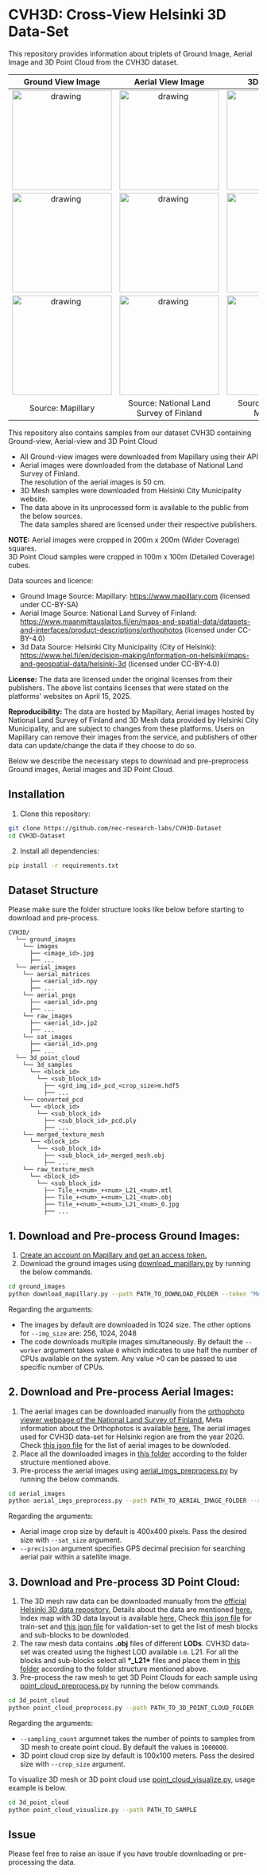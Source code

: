 # CVH3D: Cross-View Helsinki 3D Data-Set

This repository provides information about triplets of Ground Image, Aerial Image and 3D Point Cloud from the CVH3D dataset.


| Ground View Image | Aerial View Image | 3D Point Cloud |
|:--:|:--:|:--:|
|<img src="samples/111140337709579/111140337709579.jpg" alt="drawing" height="200"/> |<img src="samples/111140337709579/111140337709579_sat.jpg" alt="drawing" width="200"/> |<img src="samples/111140337709579/111140337709579_3D.png" alt="drawing" height="200"/>|
|<img src="samples/123411749771731/123411749771731.jpg" alt="drawing" height="200"/> |<img src="samples/123411749771731/123411749771731_sat.jpg" alt="drawing" width="200"/> |<img src="samples/123411749771731/123411749771731_3D.png" alt="drawing" height="200"/>|
|<img src="samples/137963591694074/137963591694074.jpg" alt="drawing" height="200"/> |<img src="samples/137963591694074/137963591694074_sat.jpg" alt="drawing" width="200"/> |<img src="samples/137963591694074/137963591694074_3D.png" alt="drawing" height="200"/>|
|Source: Mapillary|Source: National Land Survey of Finland|Source: Helsinki City Municipality|


This repository also contains samples from our dataset CVH3D containing Ground-view, Aerial-view and 3D Point Cloud<br>
- All Ground-view images were downloaded from Mapillary using their API<br>
- Aerial images were downloaded from the database of National Land Survey of Finland.<br> The resolution of the aerial images is 50 cm.<br>
- 3D Mesh samples were downloaded from Helsinki City Municipality website.<br>
- The data above in its unprocessed form is available to the public from the below sources. <br> The data samples shared are licensed under their respective publishers.<br>

**NOTE:** Aerial images were cropped in 200m x 200m (Wider Coverage) squares.<br>3D Point Cloud samples were cropped in 100m x 100m (Detailed Coverage) cubes.

Data sources and licence:
- Ground Image Source: Mapillary: https://www.mapillary.com (licensed under CC-BY-SA)<br>
- Aerial Image Source: National Land Survey of Finland: https://www.maanmittauslaitos.fi/en/maps-and-spatial-data/datasets-and-interfaces/product-descriptions/orthophotos (licensed under CC-BY-4.0)<br>
- 3d Data Source: Helsinki City Municipality (City of Helsinki): https://www.hel.fi/en/decision-making/information-on-helsinki/maps-and-geospatial-data/helsinki-3d (licensed under CC-BY-4.0)<br>

**License:** The data are licensed under the original licenses from their publishers. The above list contains licenses that were stated on the platforms' websites on April 15, 2025.

**Reproducibility:** The data are hosted by Mapillary, Aerial images hosted by National Land Survey of Finland and 3D Mesh data provided by Helsinki City Municipality, and are subject to changes from these platforms. Users on Mapillary can remove their images from the service, and publishers of other data can update/change the data if they choose to do so.

Below we describe the necessary steps to download and pre-preprocess Ground images, Aerial images and 3D Point Cloud.

## Installation
1. Clone this repository:
```bash
git clone https://github.com/nec-research-labs/CVH3D-Dataset
cd CVH3D-Dataset
```
2. Install all dependencies:
```bash
pip install -r requirements.txt
```

## Dataset Structure
Please make sure the folder structure looks like below before starting to download and pre-process.
```text
CVH3D/
  └── ground_images
    └── images
      ├── <image_id>.jpg
      ├── ...
  └── aerial_images
    └── aerial_matrices
      ├── <aerial_id>.npy
      ├── ...
    └── aerial_pngs
      ├── <aerial_id>.png
      ├── ...
    └── raw_images
      ├── <aerial_id>.jp2
      ├── ...
    └── sat_images
      ├── <aerial_id>.png
      ├── ...
  └── 3d_point_cloud
    └── 3d_samples
      └── <block_id>
        └── <sub_block_id>
          ├── <grd_img_id>_pcd_<crop_size>m.hdf5
          ├── ...
    └── converted_pcd
      └── <block_id>
        └── <sub_block_id>
          ├── <sub_block_id>_pcd.ply
          ├── ...
    └── merged_texture_mesh
      └── <block_id>
        └── <sub_block_id>
          ├── <sub_block_id>_merged_mesh.obj
          ├── ...
    └── raw_texture_mesh
      └── <block_id>
        └── <sub_block_id>
          ├── Tile_+<num>_+<num>_L21_<num>.mtl
          ├── Tile_+<num>_+<num>_L21_<num>.obj
          ├── Tile_+<num>_+<num>_L21_<num>_0.jpg
          ├── ...
```

## 1. Download and Pre-process Ground Images:
1. [Create an account on Mapillary and get an access token.](https://www.mapillary.com/developer)
2. Download the ground images using [download_mapillary.py](ground_images/download_mapillary.py) by running the below commands.
```bash
cd ground_images
python download_mapillary.py --path PATH_TO_DOWNLOAD_FOLDER --token "MAPILLARY_ACCESS_TOKEN" --img_size 1024 --workers 0
```
Regarding the arguments:
   - The images by default are downloaded in 1024 size. The other options for ```--img_size``` are: 256, 1024, 2048
   - The code downloads multiple images simultaneously. By default the ```--worker``` argument takes value ```0``` which indicates to use half the number of CPUs available on the system. Any value >0 can be passed to use specific number of CPUs.

## 2. Download and Pre-process Aerial Images:
1. The aerial images can be downloaded manually from the [orthophoto viewer webpage of the National Land Survey of Finland.](https://asiointi.maanmittauslaitos.fi/karttapaikka/tiedostopalvelu/ortoilmakuva?lang=en) Meta information about the Orthophotos is available [here.](https://www.maanmittauslaitos.fi/en/maps-and-spatial-data/datasets-and-interfaces/product-descriptions/orthophotos) The aerial images used for CVH3D data-set for Helsinki region are from the year 2020. Check [this json file](aerial_images/CVH3D_sat_ids.json) for the list of aerial images to be downloded.
2. Place all the downloaded images in [this folder](aerial_images/raw_images) according to the folder structure mentioned above.
3. Pre-process the aerial images using [aerial_imgs_preprocess.py](aerial_images/aerial_imgs_preprocess.py) by running the below commands.
```bash
cd aerial_images
python aerial_imgs_preprocess.py --path PATH_TO_AERIAL_IMAGE_FOLDER --sat_size 400 --precision 4 
```
Regarding the arguments:
   - Aerial image crop size by default is 400x400 pixels. Pass the desired size with ```--sat_size``` argument.
   - ```--precision``` argument specifies GPS decimal precision for searching aerial pair within a satellite image.

## 3. Download and Pre-process 3D Point Cloud:
1. The 3D mesh raw data can be downloaded manually from the [official Helsinki 3D data repository.](https://kartta.hel.fi/?setlanguage=en&e=25498797&n=6677912&r=32&w=*&l=Karttasarja%2Ckaupunkitietomalli_3d_kolmioverkko_mesh_2017&o=100%2C100&swtab=kaikki) Details about the data are mentioned [here.](https://hri.fi/data/en_GB/dataset/helsingin-3d-kaupunkimalli) Index map with 3D data layout is available [here.](https://www.hel.fi/hel2/tietokeskus/data/helsinki/kaupunginkanslia/3D-malli/Helsinki_Mesh_2017_IndexMap.pdf) Check [this json file](3d_point_cloud/meta_data/CVH3D_train_set_3d_blocks.json) for train-set and [this json file](3d_point_cloud/meta_data/CVH3D_validation_set_3d_blocks.json) for validation-set to get the list of mesh blocks and sub-blocks to be downloded.
2. The raw mesh data contains **.obj** files of different **LODs**. CVH3D data-set was created using the highest LOD available i.e. L21. For all the blocks and sub-blocks select all **\*_L21\*** files and place them in [this folder](3d_point_cloud/raw_texture_mesh) according to the folder structure mentioned above.
3. Pre-process the raw mesh to get 3D Point Clouds for each sample using [point_cloud_preprocess.py](3d_point_cloud/point_cloud_preprocess.py) by running the below commands.
```bash
cd 3d_point_cloud
python point_cloud_preprocess.py --path PATH_TO_3D_POINT_CLOUD_FOLDER --sampling_count 1000000 --seed 42 --crop_size 100
```
Regarding the arguments:
   - ```--sampling_count``` argumnet takes the number of points to samples from 3D mesh to create point cloud. By default the values is ```1000000```.
   - 3D point cloud crop size by default is 100x100 meters. Pass the desired size with ```--crop_size``` argument.

To visualize 3D mesh or 3D point cloud use [point_cloud_visualize.py](3d_point_cloud/point_cloud_visualize.py), usage example is below.
```bash
cd 3d_point_cloud
python point_cloud_visualize.py --path PATH_TO_SAMPLE
```

## Issue
Please feel free to raise an issue if you have trouble downloading or pre-processing the data.
 
